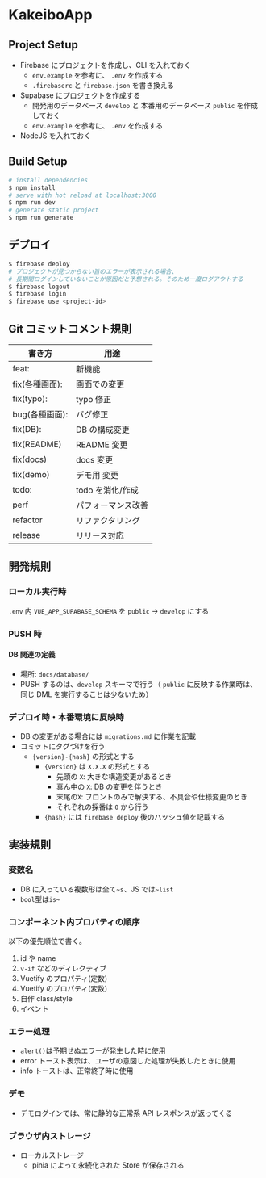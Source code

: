 # KakeiboApp

## Project Setup

- Firebase にプロジェクトを作成し、CLI を入れておく
  - `env.example` を参考に、 `.env` を作成する
  - `.firebaserc` と `firebase.json` を書き換える
- Supabase にプロジェクトを作成する
  - 開発用のデータベース `develop` と 本番用のデータベース `public` を作成しておく
  - `env.example` を参考に、 `.env` を作成する
- NodeJS を入れておく

## Build Setup

```bash
# install dependencies
$ npm install
# serve with hot reload at localhost:3000
$ npm run dev
# generate static project
$ npm run generate
```

## デプロイ

```bash
$ firebase deploy
# プロジェクトが見つからない旨のエラーが表示される場合、
# 長期間ログインしていないことが原因だと予想される。そのため一度ログアウトする
$ firebase logout
$ firebase login
$ firebase use <project-id>
```

## Git コミットコメント規則

| 書き方         | 用途               |
| -------------- | ------------------ |
| feat:          | 新機能             |
| fix(各種画面): | 画面での変更       |
| fix(typo):     | typo 修正          |
| bug(各種画面): | バグ修正           |
| fix(DB):       | DB の構成変更      |
| fix(README)    | README 変更        |
| fix(docs)      | docs 変更          |
| fix(demo)      | デモ用 変更        |
| todo:          | todo を消化/作成   |
| perf           | パフォーマンス改善 |
| refactor       | リファクタリング   |
| release        | リリース対応       |

## 開発規則

### ローカル実行時

`.env` 内 `VUE_APP_SUPABASE_SCHEMA` を `public` → `develop` にする

### PUSH 時

#### DB 関連の定義

- 場所: `docs/database/`
- PUSH するのは、`develop` スキーマで行う（ `public` に反映する作業時は、同じ DML を実行することは少ないため）

### デプロイ時・本番環境に反映時

- DB の変更がある場合には `migrations.md` に作業を記載
- コミットにタグづけを行う
  - `{version}-{hash}` の形式とする
    - `{version}` は `X.X.X` の形式とする
      - 先頭の `X`: 大きな構造変更があるとき
      - 真ん中の `X`: DB の変更を伴うとき
      - 末尾の`X`: フロントのみで解決する、不具合や仕様変更のとき
      - それぞれの採番は `0` から行う
    - `{hash}` には `firebase deploy` 後のハッシュ値を記載する

## 実装規則

### 変数名

- DB に入っている複数形は全て`~s`、JS では`~list`
- `bool`型は`is~`

### コンポーネント内プロパティの順序

以下の優先順位で書く。

1. id や name
1. `v-if` などのディレクティブ
1. Vuetify のプロパティ(定数)
1. Vuetify のプロパティ(変数)
1. 自作 class/style
1. イベント

### エラー処理

- `alert()`は予期せぬエラーが発生した時に使用
- error トースト表示は、ユーザの意図した処理が失敗したときに使用
- info トーストは、正常終了時に使用

### デモ

- デモログインでは、常に静的な正常系 API レスポンスが返ってくる

### ブラウザ内ストレージ

- ローカルストレージ
  - pinia によって永続化された Store が保存される
